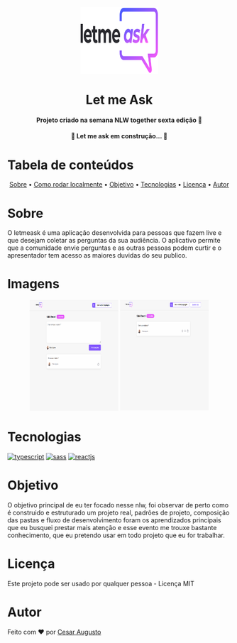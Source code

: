 <p align="center">
	<a href="https://letmeask-nlw-c05b8.web.app/">
		<img src="./src/assets/images/logo.svg" height="150" width="175" alt="logo let me ask" />
	</a>
</p>

<h1 id="#sobre" align="center">Let me Ask</h1>

<h4 align="center">Projeto criado na semana NLW together sexta edição 🚀</h4>

<h4 align="center">🚧 Let me ask em construção... 🚧</h4>

Tabela de conteúdos
=================
<p align="center">
	<a href="#sobre">Sobre</a> •
	<a href="#localmente">Como rodar localmente</a> •
	<a href="#objetivo">Objetivo</a> •
	<a href="#tecnologias">Tecnologias</a> •
	<a href="#licenc-a">Licença</a> •
	<a href="#autor">Autor</a>
</p>

Sobre
=================
<p>
	O letmeask é uma aplicação desenvolvida para pessoas que fazem live e que desejam coletar as perguntas da sua
	audiência. O aplicativo permite que a comunidade envie perguntas e as outras pessoas podem curtir e o apresentador tem
	acesso as maiores duvidas do seu publico.
</p>

Imagens
=================
<div align="center">
	<img src="./src/assets/readme-images/letmeaskpergunta.png" alt="lista de perguntas" height="250" width="200">
	<img src="./src/assets/readme-images/letmeaskAdmin.png" alt="pagina de admin" height="250" width="200">
</div>

Tecnologias
=================

<a href="https://www.typescriptlang.org/">
	<img src="https://img.shields.io/static/v1?label=&message=Typescript&color=blue" alt="typescript"></a>
<a href="https://sass-lang.com/">
	<img src="https://img.shields.io/static/v1?label=&message=Sass&color=pink" alt="sass"></a>
<a href="https://pt-br.reactjs.org/">
	<img src="https://img.shields.io/static/v1?label=&message=React js&color=informacional" alt="reactjs">
</a>

Objetivo
=================

<p>O objetivo principal de eu ter focado nesse nlw, foi observar de
	perto como é construido e estruturado um projeto real, padrões de projeto,
	composição das pastas e fluxo de desenvolvimento foram os aprendizados principais
	que eu busquei prestar mais atenção e esse evento me trouxe bastante conhecimento,
	que eu pretendo usar em todo projeto que eu for trabalhar.</p>

Licença
=================
<p>Este projeto pode ser usado por qualquer pessoa - Licença MIT</p>

Autor
=================
<p>Feito com ♥ por <a href="https://www.linkedin.com/in/c%C3%A9sar-augusto-1459ab1b2/">Cesar Augusto</a></p>
